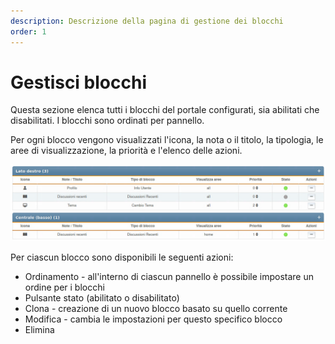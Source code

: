 ```yaml
---
description: Descrizione della pagina di gestione dei blocchi
order: 1
---
```


# Gestisci blocchi

Questa sezione elenca tutti i blocchi del portale configurati, sia abilitati che disabilitati. I blocchi sono ordinati per pannello.

Per ogni blocco vengono visualizzati l'icona, la nota o il titolo, la tipologia, le aree di visualizzazione, la priorità e l'elenco delle azioni.

![Manage blocks](manage_blocks.png)

Per ciascun blocco sono disponibili le seguenti azioni:

- Ordinamento - all'interno di ciascun pannello è possibile impostare un ordine per i blocchi
- Pulsante stato (abilitato o disabilitato)
- Clona - creazione di un nuovo blocco basato su quello corrente
- Modifica - cambia le impostazioni per questo specifico blocco
- Elimina
